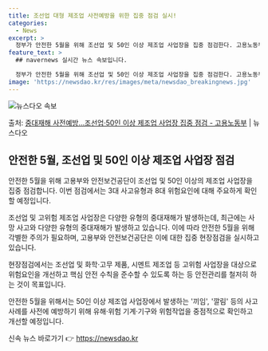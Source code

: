 ```yaml
---
title: 조선업 대형 제조업 사전예방을 위한 집중 점검 실시!
categories:
  - News
excerpt: >
  정부가 안전한 5월을 위해 조선업 및 50인 이상 제조업 사업장을 집중 점검한다. 고용노동부와 안전보건공단은…
feature_text: >
  ## navernews 실시간 뉴스 속보입니다.

  정부가 안전한 5월을 위해 조선업 및 50인 이상 제조업 사업장을 집중 점검한다. 고용노동부와 안전보건공단은…
image: 'https://newsdao.kr/res/images/meta/newsdao_breakingnews.jpg'
---
```


![뉴스다오 속보](https://newsdao.kr/res/images/meta/newsdao_breakingnews.jpg)

<p>출처: <a href="https://newsdao.kr/3873" rel="dofollow">중대재해 사전예방…조선업·50인 이상 제조업 사업장 집중 점검 - 고용노동부</a> | 뉴스다오</p>

<h2 data-ke-size="size26">안전한 5월, 조선업 및 50인 이상 제조업 사업장 점검</h2>
안전한 5월을 위해 고용부와 안전보건공단이 조선업 및 50인 이상의 제조업 사업장을 집중 점검합니다. 이번 점검에서는 3대 사고유형과 8대 위험요인에 대해 주요하게 확인할 예정입니다.

조선업 및 고위험 제조업 사업장은 다양한 유형의 중대재해가 발생하는데, 최근에는 사망 사고와 다양한 유형의 중대재해가 발생하고 있습니다. 이에 따라 안전한 5월을 위해 각별한 주의가 필요하며, 고용부와 안전보건공단은 이에 대한 집중 현장점검을 실시하고 있습니다.

현장점검에서는 조선업 및 화학·고무 제품, 시멘트 제조업 등 고위험 사업장을 대상으로 위험요인을 개선하고 핵심 안전 수칙을 준수할 수 있도록 하는 등 안전관리를 철저히 하는 것이 목표입니다.

안전한 5월을 위해서는 50인 이상 제조업 사업장에서 발생하는 '끼임', '깔림' 등의 사고 사례를 사전에 예방하기 위해 유해·위험 기계·기구와 위험작업을 중점적으로 확인하고 개선할 예정입니다. 

신속 뉴스 바로가기 👉 <a href="https://newsdao.kr" rel="dofollow">https://newsdao.kr</a>


